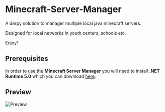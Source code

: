 # Minecraft-Server-Manager
A derpy solution to manager multiple local java minecraft servers.

Designed for local networks in youth centers, schools etc. 

Enjoy!


## Prerequisites
In order to use the **Minecraft Server Manager** you will need to install **.NET Runtime 5.0** which you can download [here](https://dotnet.microsoft.com/en-us/download/dotnet/thank-you/runtime-desktop-5.0.14-windows-x64-installer).

## Preview
![Preview](https://user-images.githubusercontent.com/99297851/153275833-087d8131-f171-4c09-a2c2-dfef4c490ff1.PNG)
